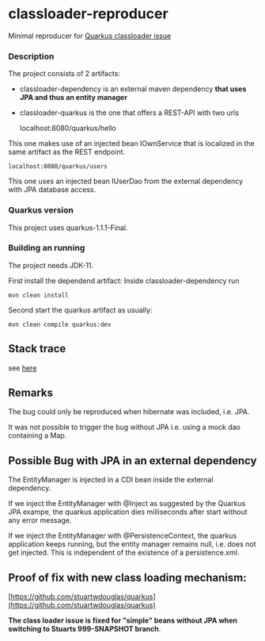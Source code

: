 # classloader-reproducer

Minimal reproducer for [Quarkus classloader issue](https://github.com/quarkusio/quarkus/issues/5015)

### Description

The project consists of 2 artifacts:

* classloader-dependency is an external maven dependency  __that uses JPA and thus an entity manager__

* classloader-quarkus is the one that offers a REST-API with two urls

	localhost:8080/quarkus/hello

This one makes use of an injected bean IOwnService that is localized in the same artifact as the REST endpoint.

	localhost:8080/quarkus/users

This one uses an injected bean IUserDao from the external dependency with JPA database access.

### Quarkus version

This project uses quarkus-1.1.1-Final.

### Building an running

The project needs JDK-11.

First install the dependend artifact: Inside classloader-dependency run

	mvn clean install

Second start the quarkus artifact as usually:

	mvn clean compile quarkus:dev

## Stack trace

see [here](./stacktrace)


## Remarks

The bug could only be reproduced when hibernate was included, i.e. JPA.

It was not possible to trigger the bug without JPA i.e. using a mock dao containing a Map.

## Possible Bug with JPA in an external dependency

The EntityManager is injected in a CDI bean inside the external dependency.

If we inject the EntityManager with @Inject as suggested by the Quarkus JPA exampe, the quarkus application dies milliseconds after start without any error message.

If we inject the EntityManager with @PersistenceContext, the quarkus application keeps running, but the entity manager remains null, i.e. does not get injected. This is independent of the existence of a persistence.xml.


## Proof of fix with new class loading mechanism:

[https://github.com/stuartwdouglas/quarkus](https://github.com/stuartwdouglas/quarkus)

__The class loader issue is fixed for "simple" beans without JPA when switching to Stuarts 999-SNAPSHOT branch__.

